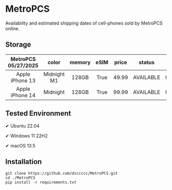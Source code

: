 # MetroPCS
Availability and estimated shipping dates of cell-phones sold by MetroPCS online.
## Storage
|MetroPCS 05/27/2025|color|memory|eSIM|price|status|shipping from|shipping to|
|:--:|:--:|:--:|:--:|:--:|:--:|:--:|:--:|
|Apple iPhone 13|Midnight M1|128GB|True|49.99|AVAILABLE|05/27/2025|05/30/2025|
|Apple iPhone 14|Midnight|128GB|True|99.99|AVAILABLE|05/27/2025|05/30/2025|

## Tested Environment
✔ Ubuntu 22.04

✔ Windows 11 22H2

✔ macOS 13.5
## Installation
```
git clone https://github.com/dsccccc/MetroPCS.git
cd ./MetroPCS
pip install -r requirements.txt
```

